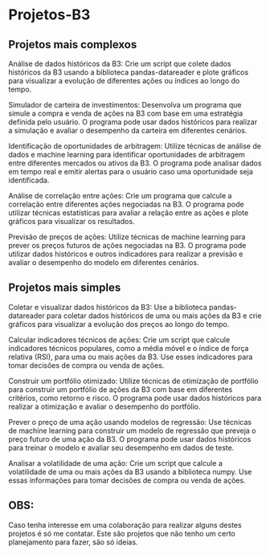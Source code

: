 # Projetos-B3

## Projetos mais complexos
Análise de dados históricos da B3: Crie um script que colete dados históricos da B3 usando a biblioteca pandas-datareader e plote gráficos para visualizar a evolução de diferentes ações ou índices ao longo do tempo.

Simulador de carteira de investimentos: Desenvolva um programa que simule a compra e venda de ações na B3 com base em uma estratégia definida pelo usuário. O programa pode usar dados históricos para realizar a simulação e avaliar o desempenho da carteira em diferentes cenários.

Identificação de oportunidades de arbitragem: Utilize técnicas de análise de dados e machine learning para identificar oportunidades de arbitragem entre diferentes mercados ou ativos da B3. O programa pode analisar dados em tempo real e emitir alertas para o usuário caso uma oportunidade seja identificada.

Análise de correlação entre ações: Crie um programa que calcule a correlação entre diferentes ações negociadas na B3. O programa pode utilizar técnicas estatísticas para avaliar a relação entre as ações e plote gráficos para visualizar os resultados.

Previsão de preços de ações: Utilize técnicas de machine learning para prever os preços futuros de ações negociadas na B3. O programa pode utilizar dados históricos e outros indicadores para realizar a previsão e avaliar o desempenho do modelo em diferentes cenários.

## Projetos mais simples

Coletar e visualizar dados históricos da B3: Use a biblioteca pandas-datareader para coletar dados históricos de uma ou mais ações da B3 e crie gráficos para visualizar a evolução dos preços ao longo do tempo.

Calcular indicadores técnicos de ações: Crie um script que calcule indicadores técnicos populares, como a média móvel e o índice de força relativa (RSI), para uma ou mais ações da B3. Use esses indicadores para tomar decisões de compra ou venda de ações.

Construir um portfólio otimizado: Utilize técnicas de otimização de portfólio para construir um portfólio de ações da B3 com base em diferentes critérios, como retorno e risco. O programa pode usar dados históricos para realizar a otimização e avaliar o desempenho do portfólio.

Prever o preço de uma ação usando modelos de regressão: Use técnicas de machine learning para construir um modelo de regressão que preveja o preço futuro de uma ação da B3. O programa pode usar dados históricos para treinar o modelo e avaliar seu desempenho em dados de teste.

Analisar a volatilidade de uma ação: Crie um script que calcule a volatilidade de uma ou mais ações da B3 usando a biblioteca numpy. Use essas informações para tomar decisões de compra ou venda de ações.

## OBS:

Caso tenha interesse em uma colaboração para realizar alguns destes projetos é só me contatar. Este são projetos que não tenho um certo planejamento para fazer, são só ideias. 
